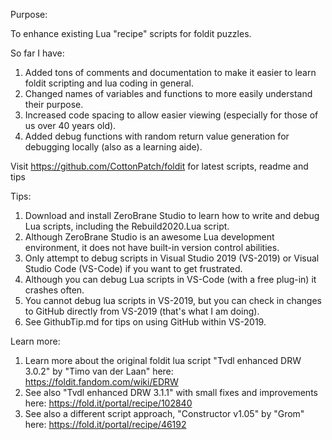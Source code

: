 Purpose:  
 
To enhance existing Lua "recipe" scripts for foldit puzzles.  
 
So far I have:  
 
1) Added tons of comments and documentation to make it easier to learn foldit scripting and lua coding in general.  
2) Changed names of variables and functions to more easily understand their purpose.  
3) Increased code spacing to allow easier viewing (especially for those of us over 40 years old).  
4) Added debug functions with random return value generation for debugging locally (also as a learning aide).  
 
Visit https://github.com/CottonPatch/foldit for latest scripts, readme and tips 
 
Tips: 
 
1) Download and install ZeroBrane Studio to learn how to write and debug Lua scripts, including the Rebuild2020.Lua script.  
2) Although ZeroBrane Studio is an awesome Lua development environment, it does not have built-in version control abilities. 
3) Only attempt to debug scripts in Visual Studio 2019 (VS-2019) or Visual Studio Code (VS-Code) if you want to get frustrated.  
4) Although you can debug Lua scripts in VS-Code (with a free plug-in) it crashes often.  
5) You cannot debug lua scripts in VS-2019, but you can check in changes to GitHub directly from VS-2019 (that's what I am doing).  
6) See GithubTip.md for tips on using GitHub within VS-2019. 
 
Learn more: 
1. Learn more about the original foldit lua script "Tvdl enhanced DRW 3.0.2" by "Timo van der Laan" here: https://foldit.fandom.com/wiki/EDRW 
2. See also "Tvdl enhanced DRW 3.1.1" with small fixes and improvements here: https://fold.it/portal/recipe/102840 
3. See also a different script approach, "Constructor v1.05" by "Grom" here: https://fold.it/portal/recipe/46192
 